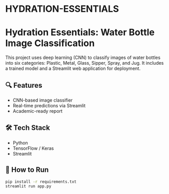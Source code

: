 # HYDRATION-ESSENTIALS
# Hydration Essentials: Water Bottle Image Classification

This project uses deep learning (CNN) to classify images of water bottles into six categories: Plastic, Metal, Glass, Sipper, Spray, and Jug. It includes a trained model and a Streamlit web application for deployment.

## 🔍 Features
- CNN-based image classifier
- Real-time predictions via Streamlit
- Academic-ready report

## 🛠️ Tech Stack
- Python
- TensorFlow / Keras
- Streamlit

## 🚀 How to Run

```bash
pip install -r requirements.txt
streamlit run app.py
